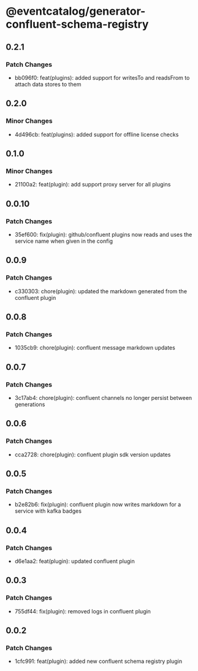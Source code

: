 # @eventcatalog/generator-confluent-schema-registry

## 0.2.1

### Patch Changes

- bb096f0: feat(plugins): added support for writesTo and readsFrom to attach data stores to them

## 0.2.0

### Minor Changes

- 4d496cb: feat(plugins): added support for offline license checks

## 0.1.0

### Minor Changes

- 21100a2: feat(plugin): add support proxy server for all plugins

## 0.0.10

### Patch Changes

- 35ef600: fix(plugin): github/confluent plugins now reads and uses the service name when given in the config

## 0.0.9

### Patch Changes

- c330303: chore(plugin): updated the markdown generated from the confluent plugin

## 0.0.8

### Patch Changes

- 1035cb9: chore(plugin): confluent message markdown updates

## 0.0.7

### Patch Changes

- 3c17ab4: chore(plugin): confluent channels no longer persist between generations

## 0.0.6

### Patch Changes

- cca2728: chore(plugin): confluent plugin sdk version updates

## 0.0.5

### Patch Changes

- b2e82b6: fix(plugin): confluent plugin now writes markdown for a service with kafka badges

## 0.0.4

### Patch Changes

- d6e1aa2: feat(plugin): updated confluent plugin

## 0.0.3

### Patch Changes

- 755df44: fix(plugin): removed logs in confluent plugin

## 0.0.2

### Patch Changes

- 1cfc991: feat(plugin): added new confluent schema registry plugin
